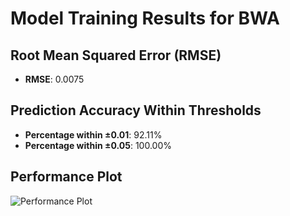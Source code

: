 # Model Training Results for BWA

## Root Mean Squared Error (RMSE)
- **RMSE**: 0.0075

## Prediction Accuracy Within Thresholds
- **Percentage within ±0.01**: 92.11%
- **Percentage within ±0.05**: 100.00%

## Performance Plot
![Performance Plot](../imgs/BWA.png)
